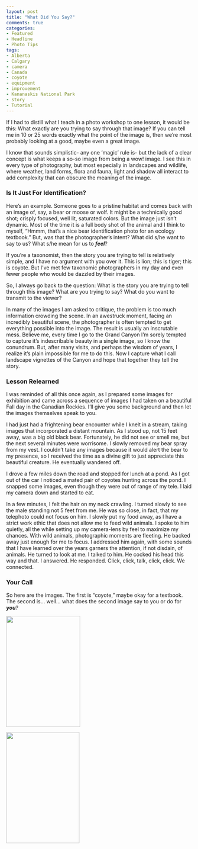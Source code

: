 ```yaml
---
layout: post
title: "What Did You Say?"
comments: true
categories:
- Featured
- Headline
- Photo Tips
tags:
- Alberta
- Calgary
- camera
- Canada
- coyote
- equipment
- improvement
- Kananaskis National Park
- story
- Tutorial
---
```

<!--StartFragment-->If I had to distill what I teach in a photo workshop to one lesson, it would be this: What exactly are you trying to say through that image? If you can tell me in 10 or 25 words exactly what the point of the image is, then we’re most probably looking at a good, maybe even a great image.

I know that sounds simplistic- any one ‘magic’ rule is- but the lack of a clear concept is what keeps a so-so image from being a wow! image. I see this in every type of photography, but most especially in landscapes and wildlife, where weather, land forms, flora and fauna, light and shadow all interact to add complexity that can obscure the meaning of the image.
<h3>Is It Just For Identification?</h3>
Here’s an example. Someone goes to a pristine habitat and comes back with an image of, say, a bear or moose or wolf. It might be a technically good shot; crisply focused, well lit, saturated colors. But the image just isn’t dynamic. Most of the time it is a full body shot of the animal and I think to myself, “Hmmm, that’s a nice bear identification photo for an ecology textbook.” But, was that the photographer’s intent? What did s/he want to say to us? What s/he mean for us to <strong><em>feel</em></strong>?

If you’re a taxonomist, then the story you are trying to tell is relatively simple, and I have no argument with you over it. This is lion; this is tiger; this is coyote. But I’ve met few taxonomic photographers in my day and even fewer people who would be dazzled by their images.

So, I always go back to the question: What is the story you are trying to tell through this image? What are you trying to say? What do you want to transmit to the viewer?

In many of the images I am asked to critique, the problem is too much information crowding the scene. In an awestruck moment, facing an incredibly beautiful scene, the photographer is often tempted to get everything possible into the image. The result is usually an inscrutable mess. Believe me, every time I go to the Grand Canyon I’m sorely tempted to capture it’s indescribable beauty in a single image, so I know the conundrum. But, after many visits, and perhaps the wisdom of years, I realize it’s plain impossible for me to do this. Now I capture what I call landscape vignettes of the Canyon and hope that together they tell the story.
<h3>Lesson Relearned</h3>
I was reminded of all this once again, as I prepared some images for exhibition and came across a sequence of images I had taken on a beautiful Fall day in the Canadian Rockies. I’ll give you some background and then let the images themselves speak to you.

I had just had a frightening bear encounter while I knelt in a stream, taking images that incorporated a distant mountain. As I stood up, not 15 feet away, was a big old black bear. Fortunately, he did not see or smell me, but the next several minutes were worrisome. I slowly removed my bear spray from my vest. I couldn’t take any images because it would alert the bear to my presence, so I received the time as a divine gift to just appreciate this beautiful creature. He eventually wandered off.

I drove a few miles down the road and stopped for lunch at a pond. As I got out of the car I noticed a mated pair of coyotes hunting across the pond. I snapped some images, even though they were out of range of my tele. I laid my camera down and started to eat.

In a few minutes, I felt the hair on my neck crawling. I turned slowly to see the male standing not 5 feet from me. He was so close, in fact, that my telephoto could not focus on him. I slowly put my food away, as I have a strict work ethic that does not allow me to feed wild animals. I spoke to him quietly, all the while setting up my camera-lens by feel to maximize my chances. With wild animals, photographic moments are fleeting. He backed away just enough for me to focus. I addressed him again, with some sounds that I have learned over the years garners the attention, if not disdain, of animals. He turned to look at me. I talked to him. He cocked his head this way and that. I answered. He responded. Click, click, talk, click, click. We connected.
<h3>Your Call</h3>
So here are the images. The first is “coyote,” maybe okay for a textbook. The second is… well… what does the second image say to you or do for <strong><em>you</em></strong>?

<a href="http://blog.lesterpickerphoto.com/wp-content/uploads/2011/06/CanadianRockies2009-1462009-10-05.jpg"><img class="size-medium wp-image-1192" title="CanadianRockies2009 1462009-10-05" src="http://blog.lesterpickerphoto.com/wp-content/uploads/2011/06/CanadianRockies2009-1462009-10-05-200x300.jpg" alt="" width="200" height="300" /></a>

<a href="http://blog.lesterpickerphoto.com/wp-content/uploads/2011/06/CaRockies2009-Route-742-Peter-Lougheed-Park-Kananaskis-country-117-of-166.jpg"><img class="size-medium wp-image-1193" title="CaRockies2009-Route 742-Peter Lougheed Park, Kananaskis country 117 of 166" src="http://blog.lesterpickerphoto.com/wp-content/uploads/2011/06/CaRockies2009-Route-742-Peter-Lougheed-Park-Kananaskis-country-117-of-166-198x300.jpg" alt="" width="198" height="300" /></a>

<!--EndFragment-->
